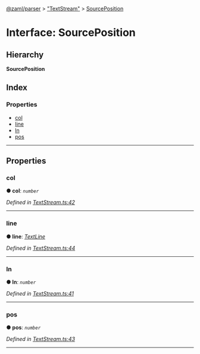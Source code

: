 [@zaml/parser](../README.md) > ["TextStream"](../modules/_textstream_.md) > [SourcePosition](../interfaces/_textstream_.sourceposition.md)

# Interface: SourcePosition

## Hierarchy

**SourcePosition**

## Index

### Properties

* [col](_textstream_.sourceposition.md#col)
* [line](_textstream_.sourceposition.md#line)
* [ln](_textstream_.sourceposition.md#ln)
* [pos](_textstream_.sourceposition.md#pos)

---

## Properties

<a id="col"></a>

###  col

**● col**: *`number`*

*Defined in [TextStream.ts:42](https://github.com/nexushubs/zaml-lang/blob/9076d84/packages/zaml-parser/src/TextStream.ts#L42)*

___
<a id="line"></a>

###  line

**● line**: *[TextLine](../classes/_textline_.textline.md)*

*Defined in [TextStream.ts:44](https://github.com/nexushubs/zaml-lang/blob/9076d84/packages/zaml-parser/src/TextStream.ts#L44)*

___
<a id="ln"></a>

###  ln

**● ln**: *`number`*

*Defined in [TextStream.ts:41](https://github.com/nexushubs/zaml-lang/blob/9076d84/packages/zaml-parser/src/TextStream.ts#L41)*

___
<a id="pos"></a>

###  pos

**● pos**: *`number`*

*Defined in [TextStream.ts:43](https://github.com/nexushubs/zaml-lang/blob/9076d84/packages/zaml-parser/src/TextStream.ts#L43)*

___

